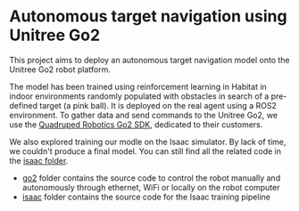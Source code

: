 # Autonomous target navigation using Unitree Go2

This project aims to deploy an autonomous target navigation model onto the Unitree Go2 robot platform.

The model has been trained using reinforcement learning in Habitat in indoor environments randomly populated with obstacles in search of a pre-defined target (a pink ball). It is deployed on the real agent using a ROS2 environment. To gather data and send commands to the Unitree Go2, we use the [Quadruped Robotics Go2 SDK](https://github.com/MYBOTSHOP/qre_go2/tree/foxy-nvidia), dedicated to their customers.

We also explored training our modle on the Isaac simulator. By lack of time, we couldn't produce a final model. You can still find all the related code in the [isaac folder](isaac).

- [go2](go2) folder contains the source code to control the robot manually and autonomously through ethernet, WiFi or locally on the robot computer
- [isaac](isaac) folder contains the source code for the Isaac training pipeline
